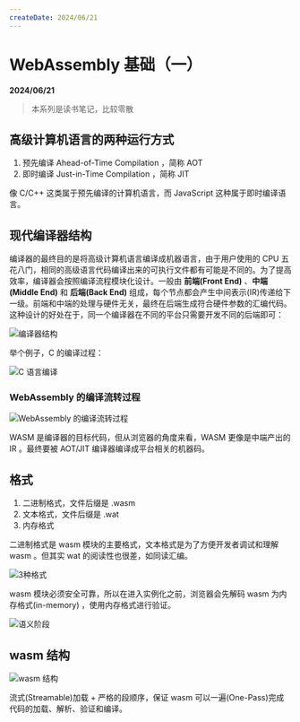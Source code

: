 ```yaml
---
createDate: 2024/06/21
---
```


# WebAssembly 基础（一）

**2024/06/21**

> 本系列是读书笔记，比较零散

## 高级计算机语言的两种运行方式

1. 预先编译 Ahead-of-Time Compilation ，简称 AOT
2. 即时编译 Just-in-Time Compilation ，简称 JIT

像 C/C++ 这类属于预先编译的计算机语言，而 JavaScript 这种属于即时编译语言。

## 现代编译器结构

编译器的最终目的是将高级计算机语言编译成机器语言，由于用户使用的 CPU 五花八门，相同的高级语言代码编译出来的可执行文件都有可能是不同的。为了提高效率，编译器会按照编译流程模块化设计。一般由 **前端(Front End)** 、**中端(Middle End)** 和 **后端(Back End)** 组成，每个节点都会产生中间表示(IR)传递给下一级。前端和中端的处理与硬件无关，最终在后端生成符合硬件参数的汇编代码。这种设计的好处在于，同一个编译器在不同的平台只需要开发不同的后端即可：

![编译器结构](https://dev-to-uploads.s3.amazonaws.com/uploads/articles/xlaxeetcoumt3u9q4ozj.png)

举个例子，C 的编译过程：

![C 语言编译](https://dev-to-uploads.s3.amazonaws.com/uploads/articles/jbu6gh39qw1d2c4pn6jr.png)

### WebAssembly 的编译流转过程

![WebAssembly 的编译流转过程](https://dev-to-uploads.s3.amazonaws.com/uploads/articles/ngg9d01lyehgosmy6qhw.png)

WASM 是编译器的目标代码，但从浏览器的角度来看，WASM 更像是中端产出的 IR 。最终要被 AOT/JIT 编译器编译成平台相关的机器码。

## 格式

1. 二进制格式，文件后缀是 .wasm
2. 文本格式，文件后缀是 .wat
3. 内存格式

二进制格式是 wasm 模块的主要格式，文本格式是为了方便开发者调试和理解 wasm 。但其实 wat 的阅读性也很差，如同读汇编。

![3种格式](https://dev-to-uploads.s3.amazonaws.com/uploads/articles/mr1oiwhrpxablv76ef9a.png)

wasm 模块必须安全可靠，所以在进入实例化之前，浏览器会先解码 wasm 为内存格式(in-memory) ，使用内存格式进行验证。

![语义阶段](https://dev-to-uploads.s3.amazonaws.com/uploads/articles/xpwujfp0tiudyyhmhvqe.png)

## wasm 结构

![wasm 结构](https://dev-to-uploads.s3.amazonaws.com/uploads/articles/uxdarln3ak447aivnv2k.png)

流式(Streamable)加载 + 严格的段顺序，保证 wasm 可以一遍(One-Pass)完成代码的加载、解析、验证和编译。
